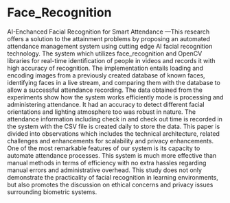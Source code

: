# Face_Recognition

AI-Enchanced Facial Recognition for Smart Attendance
—This research offers a solution to the attainment
problems by proposing an automated attendance management
system using cutting edge AI facial recognition technology. The
system which utilizes face_recognition and OpenCV libraries for
real-time identification of people in videos and records it with high
accuracy of recognition. The implementation entails loading and
encoding images from a previously created database of known
faces, identifying faces in a live stream, and comparing them with
the database to allow a successful attendance recording. The data
obtained from the experiments show how the system works
efficiently mode is processing and administering attendance. It
had an accuracy to detect different facial orientations and lighting
atmosphere too was robust in nature. The attendance information
including check in and check out time is recorded in the system
with the CSV file is created daily to store the data. This paper is
divided into observations which includes the technical
architecture, related challenges and enhancements for scalability
and privacy enhancements. One of the most remarkable features
of our system is its capacity to automate attendance processes. This
system is much more effective than manual methods in terms of
efficiency with no extra hassles regarding manual errors and
administrative overhead. This study does not only demonstrate
the practicality of facial recognition in learning environments, but
also promotes the discussion on ethical concerns and privacy
issues surrounding biometric systems.
